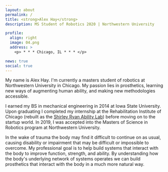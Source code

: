 ```yaml
---
layout: about
permalink: /
title: <strong>Alex Hay</strong>
description: MS Student of Robotics 2020 | Northwestern University

profile:
  align: right
  image: 04.png
  address: >
    <p> * * * Chicago, IL * * * </p>

news: true
social: true
---
```


My name is Alex Hay. I'm currently a masters student of robotics at Northwestern University in Chicago. My passion lies in prosthetics, learning new ways of augmenting human ability, and making new methodologies accessible.

I earned my BS in mechanical engineering in 2014 at Iowa State University. Upon graduating I completed my internship at the Rehabilitation Institute of Chicago (rebuilt as the [Shirley Ryan Ability Lab](https://www.sralab.org/)) before moving on to the startup world. In 2019, I was accepted into the Masters of Science in Robotics program at Northwestern University.

In the wake of trauma the body may find it difficult to continue on as usual, causing disability or impairment that may be difficult or impossible to overcome. My professional goal is to help build systems that interact with the body to improve function, strength, and ability. By understanding how the body's underlying network of systems operates we can build prosthetics that interact with the body in a much more natural way. 

<!-- By watching how mother nature overcomes her challenges, we can incorporate those lessons into engineering design. When we apply those naturally inspired systems, not only do we learn more about our own world, but we develop a deeper respect for it. -->

 <!-- How does the body provide blood to every cell, and could we use that system and apply it to our roads and highways? Can we use novel piezoelectric materials as artificial muscles? What can CNNs teach us about our own visul cortex?  -->

<!-- Link to your social media connections, too. This theme is set up to use [Font Awesome icons](http://fortawesome.github.io/Font-Awesome/){:target="\_blank"} and [Academicons](https://jpswalsh.github.io/academicons/){:target="\_blank"}, like the ones below. Add your Facebook, Twitter, LinkedIn, Google Scholar, or just disable all of them. -->
